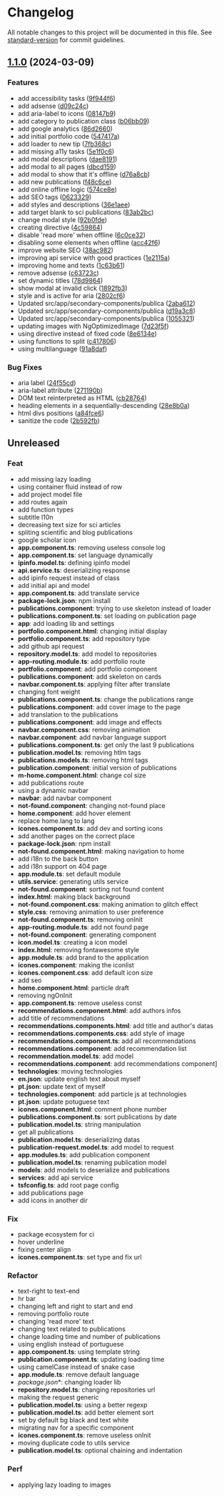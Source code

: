 # Changelog

All notable changes to this project will be documented in this file. See [standard-version](https://github.com/conventional-changelog/standard-version) for commit guidelines.

## [1.1.0](https://github.com/Lucs1590/Personal_Site/compare/v1.0.1...v1.1.0) (2024-03-09)


### Features

* add accessibility tasks ([9f944f6](https://github.com/Lucs1590/Personal_Site/commit/9f944f6d1b5a2e2a8e3f9719b8c7f2742ec66790))
* add adsense ([d09c24c](https://github.com/Lucs1590/Personal_Site/commit/d09c24ccca02b8c8d126b5c064534c210af03a26))
* add aria-label to icons ([08147b9](https://github.com/Lucs1590/Personal_Site/commit/08147b92570becea0aa4ff547bcf221a82863e1c))
* add category to publication class ([b06bb09](https://github.com/Lucs1590/Personal_Site/commit/b06bb09da7c1aadc2844e56c0e36c7cf0fb88a81))
* add google analytics ([86d2660](https://github.com/Lucs1590/Personal_Site/commit/86d266065a1207c5a9e12946e3671c438e291dd9))
* add initial portfolio code ([547417a](https://github.com/Lucs1590/Personal_Site/commit/547417aa899b44b24d22da743665a7392bc711b2))
* add loader to new tip ([7fb368c](https://github.com/Lucs1590/Personal_Site/commit/7fb368c36d8f933a23499f2cc910f1c4f4659451))
* add missing a11y tasks ([5e1f0c6](https://github.com/Lucs1590/Personal_Site/commit/5e1f0c65e626338fd5629ebe7ea8037ce121f7f4))
* add modal descriptions ([dae8191](https://github.com/Lucs1590/Personal_Site/commit/dae8191c096a26b661f69ef6fd8930491f1da9ad))
* add modal to all pages ([dbcd159](https://github.com/Lucs1590/Personal_Site/commit/dbcd1593f7112811754a94b3578935b103cf2310))
* add modal to show that it's offline ([d76a8cb](https://github.com/Lucs1590/Personal_Site/commit/d76a8cb6656abbe0d911db24c57b995d5236c4aa))
* add new publications ([f48c6ce](https://github.com/Lucs1590/Personal_Site/commit/f48c6ce7bb5251ba25a6a462b83bff5b5b319bf9))
* add online offline logic ([574ce8e](https://github.com/Lucs1590/Personal_Site/commit/574ce8e9d34a5729e35154bff088ebadd8f7cee4))
* add SEO tags ([0623329](https://github.com/Lucs1590/Personal_Site/commit/06233297212530473a695b4cd2c9653621e352c5))
* add styles and descriptions ([36e1aee](https://github.com/Lucs1590/Personal_Site/commit/36e1aee728141cece103f5046e7a7e86f15c2ad1))
* add target blank to sci publications ([83ab2bc](https://github.com/Lucs1590/Personal_Site/commit/83ab2bc2054a36374b762bbcee06572220dd63c0))
* change modal style ([92b0fde](https://github.com/Lucs1590/Personal_Site/commit/92b0fde3d15aedfd717f7f7c48b30dca72d2172e))
* creating directive ([4c59864](https://github.com/Lucs1590/Personal_Site/commit/4c59864d7a3912b3f5b31bca928016dbefe899f1))
* disable 'read more' when offline ([6c0ce32](https://github.com/Lucs1590/Personal_Site/commit/6c0ce3232bd0c1d1c102270594f94208bfc8ab93))
* disabling some elements when offline ([acc42f6](https://github.com/Lucs1590/Personal_Site/commit/acc42f6e992258259444f8c8cc1c08547c9a22f9))
* improve website SEO ([38ac982](https://github.com/Lucs1590/Personal_Site/commit/38ac982820c52a9d521e42a4abbeb33133ecb907))
* improving api service with good practices ([1e2115a](https://github.com/Lucs1590/Personal_Site/commit/1e2115a6eacef93977d39f199c9b3671a925a600))
* improving home and texts ([1c63b61](https://github.com/Lucs1590/Personal_Site/commit/1c63b616b2d8cd6f376e504794846e060cd672d0))
* remove adsense ([c63723c](https://github.com/Lucs1590/Personal_Site/commit/c63723c8b2ff75b41ba2a233fc4c98409f612607))
* set dynamic titles ([78d9864](https://github.com/Lucs1590/Personal_Site/commit/78d9864c9a987d2361b5294976a7011aa1d1339a))
* show modal at invalid click ([1892fb3](https://github.com/Lucs1590/Personal_Site/commit/1892fb3ede362ff2ad32459eeee86974b332af9a))
* style and is active for aria ([2802cf6](https://github.com/Lucs1590/Personal_Site/commit/2802cf6b4cc1f2d4f06c4efa6fe342f1f1e93217))
* Updated src/app/secondary-components/publica ([2aba612](https://github.com/Lucs1590/Personal_Site/commit/2aba6127076f164cd964f8fc20987f56aba44ffb))
* Updated src/app/secondary-components/publica ([d19a3c8](https://github.com/Lucs1590/Personal_Site/commit/d19a3c8d6b8844e3c9fbcc75e80d646db5766cd7))
* Updated src/app/secondary-components/publica ([1055321](https://github.com/Lucs1590/Personal_Site/commit/1055321d3ceb5decfaf9b320a00f3e026696b0c8))
* updating images with NgOptimizedImage ([7d23f5f](https://github.com/Lucs1590/Personal_Site/commit/7d23f5f01b4b6b468be7e54a9125be1e6bec3d0e))
* using directive instead of fixed code ([8e6134e](https://github.com/Lucs1590/Personal_Site/commit/8e6134e1c223d039c97ce6d9166729fcca41e727))
* using functions to split ([c417806](https://github.com/Lucs1590/Personal_Site/commit/c417806af51f738efd1a648c361806ecb54c7f9e))
* using multilanguage ([91a8daf](https://github.com/Lucs1590/Personal_Site/commit/91a8dafbf15e27431f24e942d4aa229eaa4120b0))


### Bug Fixes

* aria label ([24f55cd](https://github.com/Lucs1590/Personal_Site/commit/24f55cd6b19d5f0d3c38384f6bc2584e165b70d3))
* aria-label attribute ([271190b](https://github.com/Lucs1590/Personal_Site/commit/271190b60442f15edff31c13ffd832538f4564ec))
* DOM text reinterpreted as HTML ([cb28764](https://github.com/Lucs1590/Personal_Site/commit/cb2876468035891fdfd0d247c91c13710898cd3e))
* heading elements in a sequentially-descending ([28e8b0a](https://github.com/Lucs1590/Personal_Site/commit/28e8b0a99a316e8d325b3c60a445841c872e93f5))
* html divs positions ([a84fce6](https://github.com/Lucs1590/Personal_Site/commit/a84fce6e679b8098a81fa2998d9fd897e2c713cd))
* sanitize the code ([2b592fb](https://github.com/Lucs1590/Personal_Site/commit/2b592fbfa4731bab2c9c6c9b2020b6479a267543))

## Unreleased

### Feat

- add missing lazy loading
- using container fluid instead of row
- add project model file
- add routes again
- add function types
- subtitle l10n
- decreasing text size for sci articles
- spliting scientific and blog publications
- google scholar icon
- **app.component.ts**: removing useless console log
- **app.component.ts**: set language dynamically
- **ipinfo.model.ts**: defining ipinfo model
- **api.service.ts**: deserializing response
- add ipinfo request instead of class
- add initial api and model
- **app.component.ts**: add translate service
- **package-lock.json**: npm install
- **publications.component**: trying to use skeleton instead of loader
- **publications.component.ts**: set loading on publication page
- **app**: add loading lib and settings
- **portfolio.component.html**: changing initial display
- **portfolio.component.ts**: add repository type
- add github api request
- **repository.model.ts**: add model to repositories
- **app-routing.module.ts**: add portfolio route
- **portfolio.component**: add portfolio component
- **publications.component**: add skeleton on cards
- **navbar.component.ts**: applying filter after translate
- changing font weight
- **publications.component.ts**: change the publications range
- **publications.component**: add cover image to the page
- add translation to the publications
- **publications.component**: add image and effects
- **navbar.component.css**: removing animation
- **navbar.component**: add navbar language support
- **publications.component.ts**: get only the last 9 publications
- **publication.model.ts**: removing htlm tags
- **publications.models.ts**: removing html tags
- **publication.component**: initial version of publications
- **m-home.component.html**: change col size
- add publications route
- using a dynamic navbar
- **navbar**: add navbar component
- **not-found.component**: changing not-found place
- **home.component**: add hover element
- replace home.lang to lang
- **icones.component.ts**: add dev and sorting icons
- add another pages on the correct place
- **package-lock.json**: npm install
- **not-found.component.html**: making navigation to home
- add i18n to the back button
- add i18n support on 404 page
- **app.module.ts**: set default module
- **utils.service**: generating utils service
- **not-found.component**: sorting not found content
- **index.html**: making black background
- **not-found.component.css**: making animation to glitch effect
- **style.css**: removing animation to user preference
- **not-found.component.ts**: removing onInit
- **app-routing.module.ts**: add not found page
- **not-found.component**: generating component
- **icon.model.ts**: creating a icon model
- **index.html**: removing fontawesome style
- **app.module.ts**: add brand to the application
- **icones.component**: making the iconlist
- **icones.component.css**: add default icon size
- add seo
- **home.component.html**: particle draft
- removing ngOnInit
- **app.component.ts**: remove useless const
- **recommendations.component.html**: add authors infos
- add title of recommendations
- **recommendations.components.html**: add title and author's datas
- **recommendations.components.css**: add style of image
- **recommendations.component.ts**: add all recommendations
- **recommendations.component**: add recommendation list
- **recommendation.model.ts**: add model
- **recommendations.component**: add recommendations component]
- **technologies**: moving technologies
- **en.json**: update english text about myself
- **pt.json**: update text of myself
- **technologies.component**: add particle js at technologies
- **pt.json**: update potuguese text
- **icones.component.html**: comment phone number
- **publications.component.ts**: sort publications by date
- **publication.model.ts**: string manipulation
- get all publications
- **publication.model.ts**: deserializing datas
- **publication-request.model.ts**: add model to request
- **app.modules.ts**: add publication component
- **publication.model.ts**: renaming publication model
- **models**: add models to deserialize and publications
- **services**: add api service
- **tsfconfig.ts**: add root page config
- add publications page
- add icons in another dir

### Fix

- package ecosystem for ci
- hover underline
- fixing center align
- **icones.component.ts**: set type and fix url

### Refactor

- text-right to text-end
- hr bar
- changing left and right to start and end
- removing portfolio route
- changing 'read more' text
- changing text related to publications
- change loading time and number of publications
- using english instead of portuguese
- **app.component.ts**: using template string
- **publication.component.ts**: updating loading time
- using camelCase instead of snake case
- **app.module.ts**: remove default language
- **package*.json**: changing loader lib
- **repository.model.ts**: changing repositories url
- making the request generic
- **publication.model.ts**: using a better regexp
- **publication.model.ts**: add better element sort
- set by default bg black and text white
- migrating nav for a specific component
- **icones.component.ts**: remove useless onInit
- moving duplicate code to utils service
- **publication.model.ts**: optional chaining and indentation

### Perf

- applying lazy loading to images
